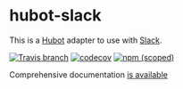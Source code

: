 # hubot-slack

This is a [Hubot](http://hubot.github.com/) adapter to use with [Slack](https://slack.com).

[![Travis branch](https://img.shields.io/travis/slackapi/hubot-slack/master.svg?maxAge=2592000)](https://travis-ci.org/slackapi/hubot-slack)
[![codecov](https://codecov.io/gh/QAtest-Inc/hubot-slack/branch/main/graph/badge.svg?token=5yE8b4lmHu)](https://codecov.io/gh/QAtest-Inc/hubot-slack)
[![npm (scoped)](https://img.shields.io/npm/v/hubot-slack.svg)](https://www.npmjs.com/package/hubot-slack)

Comprehensive documentation [is available](https://qatest-inc.github.io/hubot-slack)
